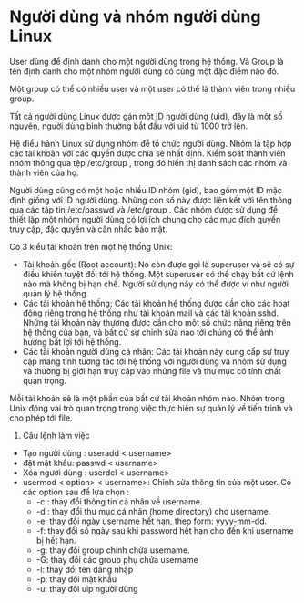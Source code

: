 # Người dùng và nhóm người dùng Linux  

User dùng để định danh cho một người dùng trong hệ thống. Và Group là tên định danh cho một nhóm người dùng có cùng một đặc điểm nào đó.

Một group có thể có nhiều user và một user có thể là thành viên trong nhiều group.

Tất cả người dùng Linux được gán một ID người dùng (uid), đây là một số nguyên, người dùng bình thường bắt đầu với uid từ 1000 trở lên.

Hệ điều hành Linux sử dụng nhóm để tổ chức người dùng. Nhóm là tập hợp các tài khoản với các quyền được chia sẻ nhất định. Kiểm soát thành viên nhóm thông qua tệp /etc/group , trong đó hiển thị danh sách các nhóm và thành viên của họ.

Người dùng cũng có một hoặc nhiều ID nhóm (gid), bao gồm một ID mặc định giống với ID người dùng. Những con số này được liên kết với tên thông qua các tập tin /etc/passwd và /etc/group . Các nhóm được sử dụng để thiết lập một nhóm người dùng có lợi ích chung cho các mục đích quyền truy cập, đặc quyền và cân nhắc bảo mật.

Có 3 kiểu tài khoản trên một hệ thống Unix:

* Tài khoản gốc (Root account): Nó còn được gọi là superuser và sẽ có sự điều khiển tuyệt đối tới hệ thống. Một superuser có thể chạy bất cứ lệnh nào mà không bị hạn chế. Người sử dụng này có thể được ví như người quản lý hệ thống.
* Các tài khoản hệ thống: Các tài khoản hệ thống được cần cho các hoạt động riêng trong hệ thống như tài khoản mail và các tài khoản sshd. Những tài khoản này thường được cần cho một số chức năng riêng trên hệ thống của bạn, và bất cứ sự chỉnh sửa nào tới chúng có thể ảnh hưởng bất lợi tới hệ thống.
* Các tài khoản người dùng cá nhân: Các tài khoản này cung cấp sự truy cập mang tính tương tác tới hệ thống với người dùng và nhóm sử dụng và thường bị giới hạn truy cập vào những file và thư mục có tính chất quan trọng.
 
 Mỗi tài khoản sẽ là một phần của bất cứ tài khoản nhóm nào. Nhóm trong Unix đóng vai trò quan trọng trong việc thực hiện sự quản lý về tiến trình và cho phép tới file.
 
1. Câu lệnh làm việc
- Tạo người dùng : useradd < username>
- đặt mật khẩu: passwd < username> 
- Xóa người dùng : userdel < username>
- usermod < option> < username>: Chỉnh sửa thông tin của một user.
Có các option sau để lựa chọn :
  - -c : thay đổi thông tin cá nhân về username.
  - -d : thay đổi thư mục cá nhân (home directory) cho username.
  - -e: thay đổi ngày username hết hạn, theo form: yyyy-mm-dd.
  - -f: thay đổi số ngày sau khi password hết hạn cho đến khi username bị hết hạn.
  - -g: thay đổi group chính chứa username.
  - -G: thay đổi các group phụ chứa username
  - -l: thay đổi tên đăng nhập
  - -p: thay đổi mật khẩu
  - -u: thay đổi uip người dùng



 